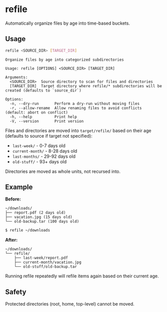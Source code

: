 # refile

Automatically organize files by age into time-based buckets.

## Usage

```bash
refile <SOURCE_DIR> [TARGET_DIR]
```

```
Organize files by age into categorized subdirectories

Usage: refile [OPTIONS] <SOURCE_DIR> [TARGET_DIR]

Arguments:
  <SOURCE_DIR>  Source directory to scan for files and directories
  [TARGET_DIR]  Target directory where refile/* subdirectories will be created (defaults to `source_dir`)

Options:
  -n, --dry-run       Perform a dry-run without moving files
  -r, --allow-rename  Allow renaming files to avoid conflicts (default: abort on conflict)
  -h, --help          Print help
  -V, --version       Print version
```

Files and directories are moved into `target/refile/` based on their age (defaults to source if target not specified):
- `last-week/` - 0-7 days old
- `current-month/` - 8-28 days old
- `last-months/` - 29-92 days old
- `old-stuff/` - 93+ days old

Directories are moved as whole units, not recursed into.

## Example

**Before:**
```
~/downloads/
├── report.pdf (2 days old)
├── vacation.jpg (15 days old)
└── old-backup.tar (100 days old)
```

```bash
$ refile ~/downloads
```

**After:**
```
~/downloads/
└── refile/
    ├── last-week/report.pdf
    ├── current-month/vacation.jpg
    └── old-stuff/old-backup.tar
```

Running refile repeatedly will refile items again based on their current age.

## Safety

Protected directories (root, home, top-level) cannot be moved.
